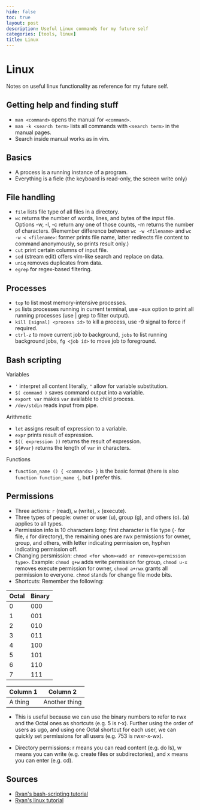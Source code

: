 ```yaml
---
hide: false
toc: true
layout: post
description: Useful Linux commands for my future self
categories: [tools, linux]
title: Linux
---
```


# Linux

Notes on useful linux functionality as reference for my future self.

## Getting help and finding stuff
- `man <command>` opens the manual for `<command>`.
- `man -k <search term>` lists all commands with `<search term>` in the manual
    pages.
- Search inside manual works as in vim.

## Basics
- A process is a running instance of a program.
- Everything is a fiele (the keyboard is read-only, the screen write only) 

## File handling
- `file` lists file type of all files in a directory.
- `wc` returns the number of words, lines, and bytes of the input file. Options
    -w, -l, -c return any one of those counts, -m returns the number of
    characters. (Remember difference between `wc -w <filename>` and `wc -w <
    <filename>`: former prints file name, latter redirects file content to
    command anonymously, so prints result only.)
- `cut` print certain columns of input file.
- `sed` (stream edit) offers vim-like search and replace on data.
- `uniq` removes duplicates from data.
- `egrep` for regex-based filtering.

## Processes
- `top` to list most memory-intensive processes.
- `ps` lists processes running in current terminal, use -aux option to print all
    running processes (use | grep to filter output).
- `kill [signal] <process id>` to kill a process, use -9 signal to force if
    required.
- `ctrl-z` to move current job to background, `jobs` to list running background
    jobs, `fg <job id>` to move job to foreground.


## Bash scripting
Variables
- `'` interpret all content literally, `"` allow for variable substitution.
- `$( command )` saves command output into a variable.
- `export var` makes `var` available to child process.
- `/dev/stdin` reads input from pipe.

Arithmetic
- `let` assigns result of expression to a variable.
- `expr` prints result of expression.
- `$(( expression ))` returns the result of expression.
- `${#var}` returns the length of `var` in characters.

Functions
- `function_name () {
     <commands>
   }` 
   is the basic format (there is also `function function_name {`, but I prefer this.


## Permissions
- Three actions: `r` (read), `w` (write), `x` (execute).
- Three types of people: owner or user (u), group (g), and others (o). (a) applies to
    all types.
- Permission info is 10 characters long: first character is file type (`-` for
    file, `d` for directory), the remaining ones are rwx permissions for owner,
    group, and others, with letter indicating permission on, hyphen
    indicating permission off. 
- Changing persmission: `chmod <for whom><add or remove><permission type>`. Example:
    `chmod g+w` adds write permission for group, `chmod u-x` removes execute permission for
    owner, `chmod a+rwx` grants all permission to everyone. `chmod` stands for
    change file mode bits.
- Shortcuts: Remember the following:

 Octal    | Binary 
 -------- | -------- 
        0 |      000 
        1 |      001 
        2 |      010 
        3 |      011 
        4 |      100 
        5 |      101 
        6 |      110 
        7 |      111 

| Column 1 | Column 2 |
|-|-|
| A thing | Another thing |

- This is useful because we can use the binary numbers to refer to rwx and the Octal ones as shortcuts (e.g. 5 is r-x). Further using the order of users as ugo, and using one Octal shortcut for each user, we can quickly set permissions for all users (e.g. 753 is rwxr-x-wx).

- Directory permissions: r means you can read content (e.g. do ls), w means you
    can write (e.g. create files or subdirectories), and x means you can enter
    (e.g. cd).

## Sources
- [Ryan's bash-scripting tutorial](https://ryanstutorials.net/bash-scripting-tutorial/)
- [Ryan's linux tutorial](https://ryanstutorials.net/bash-scripting-tutorial/)

